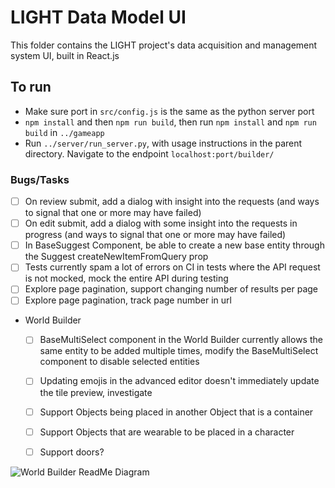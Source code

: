 # LIGHT Data Model UI

This folder contains the LIGHT project's data acquisition and management system UI, built in React.js

## To run

- Make sure port in `src/config.js` is the same as the python server port
- `npm install` and then `npm run build`, then run `npm install` and `npm run build` in `../gameapp`
- Run `../server/run_server.py`, with usage instructions in the parent directory.  Navigate to the endpoint `localhost:port/builder/`

### Bugs/Tasks

- [ ] On review submit, add a dialog with insight into the requests (and ways to signal that one or more may have failed)
- [ ] On edit submit, add a dialog with some insight into the requests in progress (and ways to signal that one or more may have failed)
- [ ] In BaseSuggest Component, be able to create a new base entity through the Suggest createNewItemFromQuery prop
- [ ] Tests currently spam a lot of errors on CI in tests where the API request is not mocked, mock the entire API during testing
- [ ] Explore page pagination, support changing number of results per page
- [ ] Explore page pagination, track page number in url
- World Builder
  - [ ] BaseMultiSelect component in the World Builder currently allows the same entity to be added multiple times, modify the BaseMultiSelect component to disable selected entities
  - [ ] Updating emojis in the advanced editor doesn't immediately update the tile preview, investigate
  - [ ] Support Objects being placed in another Object that is a container
  - [ ] Support Objects that are wearable to be placed in a character
  - [ ] Support doors?



![World Builder ReadMe Diagram](https://user-images.githubusercontent.com/80718342/224455917-3fb008ff-f40c-47b5-acc1-635a1d0fdb17.png)

